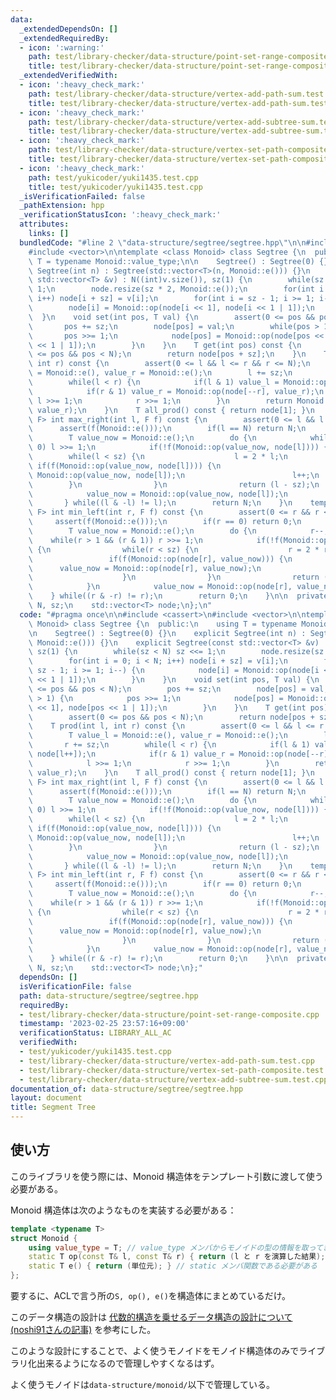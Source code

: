 ```yaml
---
data:
  _extendedDependsOn: []
  _extendedRequiredBy:
  - icon: ':warning:'
    path: test/library-checker/data-structure/point-set-range-composite.cpp
    title: test/library-checker/data-structure/point-set-range-composite.cpp
  _extendedVerifiedWith:
  - icon: ':heavy_check_mark:'
    path: test/library-checker/data-structure/vertex-add-path-sum.test.cpp
    title: test/library-checker/data-structure/vertex-add-path-sum.test.cpp
  - icon: ':heavy_check_mark:'
    path: test/library-checker/data-structure/vertex-add-subtree-sum.test.cpp
    title: test/library-checker/data-structure/vertex-add-subtree-sum.test.cpp
  - icon: ':heavy_check_mark:'
    path: test/library-checker/data-structure/vertex-set-path-composite.test.cpp
    title: test/library-checker/data-structure/vertex-set-path-composite.test.cpp
  - icon: ':heavy_check_mark:'
    path: test/yukicoder/yuki1435.test.cpp
    title: test/yukicoder/yuki1435.test.cpp
  _isVerificationFailed: false
  _pathExtension: hpp
  _verificationStatusIcon: ':heavy_check_mark:'
  attributes:
    links: []
  bundledCode: "#line 2 \"data-structure/segtree/segtree.hpp\"\n\n#include <cassert>\n\
    #include <vector>\n\ntemplate <class Monoid> class Segtree {\n  public:\n    using\
    \ T = typename Monoid::value_type;\n\n    Segtree() : Segtree(0) {}\n    explicit\
    \ Segtree(int n) : Segtree(std::vector<T>(n, Monoid::e())) {}\n    explicit Segtree(const\
    \ std::vector<T> &v) : N((int)v.size()), sz(1) {\n        while(sz < N) sz <<=\
    \ 1;\n        node.resize(sz * 2, Monoid::e());\n        for(int i = 0; i < N;\
    \ i++) node[i + sz] = v[i];\n        for(int i = sz - 1; i >= 1; i--) {\n    \
    \        node[i] = Monoid::op(node[i << 1], node[i << 1 | 1]);\n        }\n  \
    \  }\n    void set(int pos, T val) {\n        assert(0 <= pos && pos < N);\n \
    \       pos += sz;\n        node[pos] = val;\n        while(pos > 1) {\n     \
    \       pos >>= 1;\n            node[pos] = Monoid::op(node[pos << 1], node[pos\
    \ << 1 | 1]);\n        }\n    }\n    T get(int pos) const {\n        assert(0\
    \ <= pos && pos < N);\n        return node[pos + sz];\n    }\n    T prod(int l,\
    \ int r) const {\n        assert(0 <= l && l <= r && r <= N);\n        T value_l\
    \ = Monoid::e(), value_r = Monoid::e();\n        l += sz;\n        r += sz;\n\
    \        while(l < r) {\n            if(l & 1) value_l = Monoid::op(value_l, node[l++]);\n\
    \            if(r & 1) value_r = Monoid::op(node[--r], value_r);\n           \
    \ l >>= 1;\n            r >>= 1;\n        }\n        return Monoid::op(value_l,\
    \ value_r);\n    }\n    T all_prod() const { return node[1]; }\n    template <class\
    \ F> int max_right(int l, F f) const {\n        assert(0 <= l && l <= N);\n  \
    \      assert(f(Monoid::e()));\n        if(l == N) return N;\n        l += sz;\n\
    \        T value_now = Monoid::e();\n        do {\n            while((l & 1) ==\
    \ 0) l >>= 1;\n            if(!f(Monoid::op(value_now, node[l]))) {\n        \
    \        while(l < sz) {\n                    l = 2 * l;\n                   \
    \ if(f(Monoid::op(value_now, node[l]))) {\n                        value_now =\
    \ Monoid::op(value_now, node[l]);\n                        l++;\n            \
    \        }\n                }\n                return (l - sz);\n            }\n\
    \            value_now = Monoid::op(value_now, node[l]);\n            l++;\n \
    \       } while((l & -l) != l);\n        return N;\n    }\n    template <class\
    \ F> int min_left(int r, F f) const {\n        assert(0 <= r && r <= N);\n   \
    \     assert(f(Monoid::e()));\n        if(r == 0) return 0;\n        r += sz;\n\
    \        T value_now = Monoid::e();\n        do {\n            r--;\n        \
    \    while(r > 1 && (r & 1)) r >>= 1;\n            if(!f(Monoid::op(node[r], value_now)))\
    \ {\n                while(r < sz) {\n                    r = 2 * r + 1;\n   \
    \                 if(f(Monoid::op(node[r], value_now))) {\n                  \
    \      value_now = Monoid::op(node[r], value_now);\n                        r--;\n\
    \                    }\n                }\n                return ((r + 1) - sz);\n\
    \            }\n            value_now = Monoid::op(node[r], value_now);\n    \
    \    } while((r & -r) != r);\n        return 0;\n    }\n\n  private:\n    int\
    \ N, sz;\n    std::vector<T> node;\n};\n"
  code: "#pragma once\n\n#include <cassert>\n#include <vector>\n\ntemplate <class\
    \ Monoid> class Segtree {\n  public:\n    using T = typename Monoid::value_type;\n\
    \n    Segtree() : Segtree(0) {}\n    explicit Segtree(int n) : Segtree(std::vector<T>(n,\
    \ Monoid::e())) {}\n    explicit Segtree(const std::vector<T> &v) : N((int)v.size()),\
    \ sz(1) {\n        while(sz < N) sz <<= 1;\n        node.resize(sz * 2, Monoid::e());\n\
    \        for(int i = 0; i < N; i++) node[i + sz] = v[i];\n        for(int i =\
    \ sz - 1; i >= 1; i--) {\n            node[i] = Monoid::op(node[i << 1], node[i\
    \ << 1 | 1]);\n        }\n    }\n    void set(int pos, T val) {\n        assert(0\
    \ <= pos && pos < N);\n        pos += sz;\n        node[pos] = val;\n        while(pos\
    \ > 1) {\n            pos >>= 1;\n            node[pos] = Monoid::op(node[pos\
    \ << 1], node[pos << 1 | 1]);\n        }\n    }\n    T get(int pos) const {\n\
    \        assert(0 <= pos && pos < N);\n        return node[pos + sz];\n    }\n\
    \    T prod(int l, int r) const {\n        assert(0 <= l && l <= r && r <= N);\n\
    \        T value_l = Monoid::e(), value_r = Monoid::e();\n        l += sz;\n \
    \       r += sz;\n        while(l < r) {\n            if(l & 1) value_l = Monoid::op(value_l,\
    \ node[l++]);\n            if(r & 1) value_r = Monoid::op(node[--r], value_r);\n\
    \            l >>= 1;\n            r >>= 1;\n        }\n        return Monoid::op(value_l,\
    \ value_r);\n    }\n    T all_prod() const { return node[1]; }\n    template <class\
    \ F> int max_right(int l, F f) const {\n        assert(0 <= l && l <= N);\n  \
    \      assert(f(Monoid::e()));\n        if(l == N) return N;\n        l += sz;\n\
    \        T value_now = Monoid::e();\n        do {\n            while((l & 1) ==\
    \ 0) l >>= 1;\n            if(!f(Monoid::op(value_now, node[l]))) {\n        \
    \        while(l < sz) {\n                    l = 2 * l;\n                   \
    \ if(f(Monoid::op(value_now, node[l]))) {\n                        value_now =\
    \ Monoid::op(value_now, node[l]);\n                        l++;\n            \
    \        }\n                }\n                return (l - sz);\n            }\n\
    \            value_now = Monoid::op(value_now, node[l]);\n            l++;\n \
    \       } while((l & -l) != l);\n        return N;\n    }\n    template <class\
    \ F> int min_left(int r, F f) const {\n        assert(0 <= r && r <= N);\n   \
    \     assert(f(Monoid::e()));\n        if(r == 0) return 0;\n        r += sz;\n\
    \        T value_now = Monoid::e();\n        do {\n            r--;\n        \
    \    while(r > 1 && (r & 1)) r >>= 1;\n            if(!f(Monoid::op(node[r], value_now)))\
    \ {\n                while(r < sz) {\n                    r = 2 * r + 1;\n   \
    \                 if(f(Monoid::op(node[r], value_now))) {\n                  \
    \      value_now = Monoid::op(node[r], value_now);\n                        r--;\n\
    \                    }\n                }\n                return ((r + 1) - sz);\n\
    \            }\n            value_now = Monoid::op(node[r], value_now);\n    \
    \    } while((r & -r) != r);\n        return 0;\n    }\n\n  private:\n    int\
    \ N, sz;\n    std::vector<T> node;\n};"
  dependsOn: []
  isVerificationFile: false
  path: data-structure/segtree/segtree.hpp
  requiredBy:
  - test/library-checker/data-structure/point-set-range-composite.cpp
  timestamp: '2023-02-25 23:57:16+09:00'
  verificationStatus: LIBRARY_ALL_AC
  verifiedWith:
  - test/yukicoder/yuki1435.test.cpp
  - test/library-checker/data-structure/vertex-add-path-sum.test.cpp
  - test/library-checker/data-structure/vertex-set-path-composite.test.cpp
  - test/library-checker/data-structure/vertex-add-subtree-sum.test.cpp
documentation_of: data-structure/segtree/segtree.hpp
layout: document
title: Segment Tree
---
```


## 使い方
このライブラリを使う際には、Monoid 構造体をテンプレート引数に渡して使う必要がある。

Monoid 構造体は次のようなものを実装する必要がある：

```cpp
template <typename T>
struct Monoid {
    using value_type = T; // value_type メンバからモノイドの型の情報を取ってきているため、これがないとエラーになる
    static T op(const T& l, const T& r) { return (l と r を演算した結果); } // static メンバ関数である必要がある
    static T e() { return (単位元); } // static メンバ関数である必要がある
};
```

要するに、ACLで言う所の`S, op(), e()`を構造体にまとめているだけ。

このデータ構造の設計は [代数的構造を乗せるデータ構造の設計について(noshi91さんの記事)](https://noshi91.hatenablog.com/entry/2020/04/22/212649) を参考にした。

このような設計にすることで、よく使うモノイドをモノイド構造体のみでライブラリ化出来るようになるので管理しやすくなるはず。

よく使うモノイドは`data-structure/monoid/`以下で管理している。